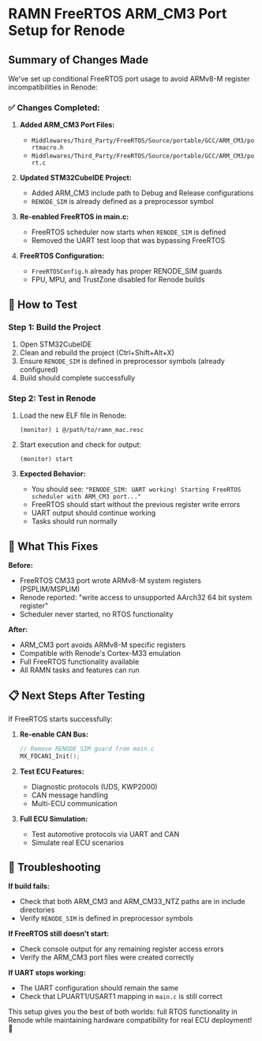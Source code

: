 # RAMN FreeRTOS ARM_CM3 Port Setup for Renode

## Summary of Changes Made

We've set up conditional FreeRTOS port usage to avoid ARMv8-M register incompatibilities in Renode:

### ✅ Changes Completed:

1. **Added ARM_CM3 Port Files:**
   - `Middlewares/Third_Party/FreeRTOS/Source/portable/GCC/ARM_CM3/portmacro.h`
   - `Middlewares/Third_Party/FreeRTOS/Source/portable/GCC/ARM_CM3/port.c`

2. **Updated STM32CubeIDE Project:**
   - Added ARM_CM3 include path to Debug and Release configurations
   - `RENODE_SIM` is already defined as a preprocessor symbol

3. **Re-enabled FreeRTOS in main.c:**
   - FreeRTOS scheduler now starts when `RENODE_SIM` is defined
   - Removed the UART test loop that was bypassing FreeRTOS

4. **FreeRTOS Configuration:**
   - `FreeRTOSConfig.h` already has proper RENODE_SIM guards
   - FPU, MPU, and TrustZone disabled for Renode builds

## 🚀 How to Test

### Step 1: Build the Project
1. Open STM32CubeIDE
2. Clean and rebuild the project (Ctrl+Shift+Alt+X)
3. Ensure `RENODE_SIM` is defined in preprocessor symbols (already configured)
4. Build should complete successfully

### Step 2: Test in Renode
1. Load the new ELF file in Renode:
   ```
   (monitor) i @/path/to/ramn_mac.resc
   ```

2. Start execution and check for output:
   ```
   (monitor) start
   ```

3. **Expected Behavior:**
   - You should see: `"RENODE_SIM: UART working! Starting FreeRTOS scheduler with ARM_CM3 port..."`
   - FreeRTOS should start without the previous register write errors
   - UART output should continue working
   - Tasks should run normally

## 🔧 What This Fixes

**Before:**
- FreeRTOS CM33 port wrote ARMv8-M system registers (PSPLIM/MSPLIM)
- Renode reported: "write access to unsupported AArch32 64 bit system register"
- Scheduler never started, no RTOS functionality

**After:**
- ARM_CM3 port avoids ARMv8-M specific registers
- Compatible with Renode's Cortex-M33 emulation
- Full FreeRTOS functionality available
- All RAMN tasks and features can run

## 📋 Next Steps After Testing

If FreeRTOS starts successfully:

1. **Re-enable CAN Bus:**
   ```c
   // Remove RENODE_SIM guard from main.c
   MX_FDCAN1_Init();
   ```

2. **Test ECU Features:**
   - Diagnostic protocols (UDS, KWP2000)
   - CAN message handling
   - Multi-ECU communication

3. **Full ECU Simulation:**
   - Test automotive protocols via UART and CAN
   - Simulate real ECU scenarios

## 🐛 Troubleshooting

**If build fails:**
- Check that both ARM_CM3 and ARM_CM33_NTZ paths are in include directories
- Verify `RENODE_SIM` is defined in preprocessor symbols

**If FreeRTOS still doesn't start:**
- Check console output for any remaining register access errors
- Verify the ARM_CM3 port files were created correctly

**If UART stops working:**
- The UART configuration should remain the same
- Check that LPUART1/USART1 mapping in `main.c` is still correct

This setup gives you the best of both worlds: full RTOS functionality in Renode while maintaining hardware compatibility for real ECU deployment! 🎉
